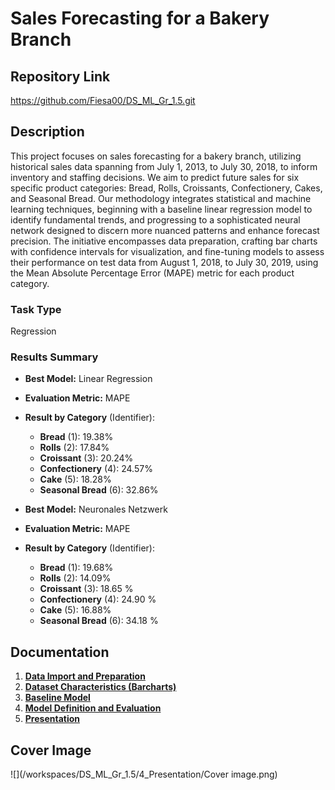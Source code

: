 # Sales Forecasting for a Bakery Branch

## Repository Link

https://github.com/Fiesa00/DS_ML_Gr_1.5.git

## Description

This project focuses on sales forecasting for a bakery branch, utilizing historical sales data spanning from July 1, 2013, to July 30, 2018, to inform inventory and staffing decisions. We aim to predict future sales for six specific product categories: Bread, Rolls, Croissants, Confectionery, Cakes, and Seasonal Bread. Our methodology integrates statistical and machine learning techniques, beginning with a baseline linear regression model to identify fundamental trends, and progressing to a sophisticated neural network designed to discern more nuanced patterns and enhance forecast precision. The initiative encompasses data preparation, crafting bar charts with confidence intervals for visualization, and fine-tuning models to assess their performance on test data from August 1, 2018, to July 30, 2019, using the Mean Absolute Percentage Error (MAPE) metric for each product category.

### Task Type

Regression

### Results Summary
-   **Best Model:** Linear Regression
-   **Evaluation Metric:** MAPE
-   **Result by Category** (Identifier):
    -   **Bread** (1): 19.38%
    -   **Rolls** (2): 17.84%
    -   **Croissant** (3): 20.24%
    -   **Confectionery** (4): 24.57%
    -   **Cake** (5): 18.28%
    -   **Seasonal Bread** (6): 32.86%

-   **Best Model:** Neuronales Netzwerk
-   **Evaluation Metric:** MAPE
-   **Result by Category** (Identifier):
    -   **Bread** (1): 19.68%
    -   **Rolls** (2): 14.09%
    -   **Croissant** (3): 18.65 %
    -   **Confectionery** (4): 24.90 %
    -   **Cake** (5): 16.88%
    -   **Seasonal Bread** (6): 34.18 %


## Documentation

1.  [**Data Import and Preparation**](0_DataPreparation/README.md)
3.  [**Dataset Characteristics (Barcharts)**](1_DatasetCharacteristics/README.md)
4.  [**Baseline Model**](2_BaselineModel/README.md)
5.  [**Model Definition and Evaluation**](3_Model/README.md)
6.  [**Presentation**](4_Presentation/README.md)

## Cover Image

![](/workspaces/DS_ML_Gr_1.5/4_Presentation/Cover image.png)
